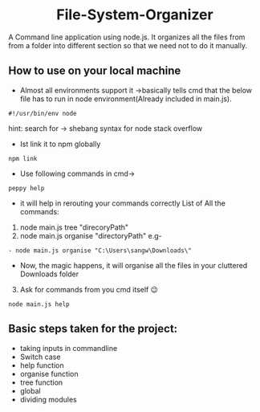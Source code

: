 <h1 align="center">File-System-Organizer</h1>

A Command line application using node.js.
It organizes all the files from from a folder into different section so that we need not to do it manually.

<h2 >How to use on your local machine</h2>

- Almost all environments support it ->basically tells cmd that the below file has to run in node environment(Already included in main.js).<br>
```sh-session
#!/usr/bin/env node
```
hint: search for -> shebang syntax for node stack overflow<br>
- Ist link it to npm globally
```sh-session
npm link
```

- Use following commands in cmd->
```sh-session
peppy help 
```
- it will help in rerouting your commands correctly
List of All the commands:
1. node main.js tree "direcoryPath"
2. node main.js organise "directoryPath"
e.g-
```sh-session
- node main.js organise "C:\Users\sangw\Downloads\"
```
- Now, the magic happens, it will organise all the files in your cluttered Downloads folder<br>

3. Ask for commands from you cmd itself 😉
```sh-session
node main.js help
```
<h2>Basic steps taken for the project: </h2>

- taking inputs in commandline
- Switch case
- help function
- organise function
- tree function
- global
- dividing modules
